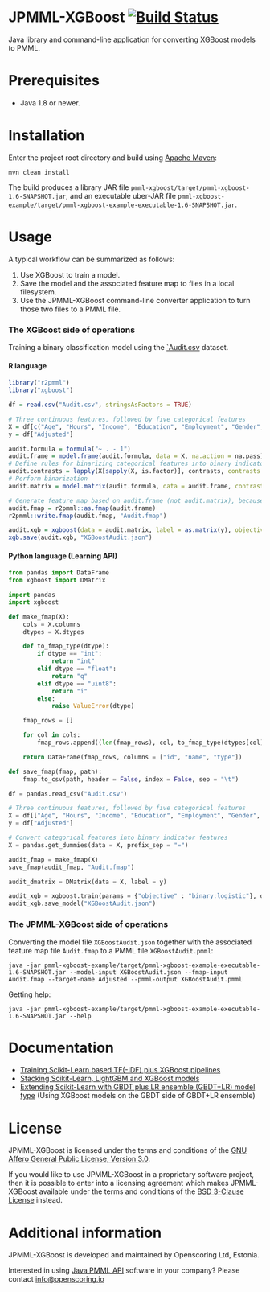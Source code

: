 JPMML-XGBoost [![Build Status](https://github.com/jpmml/jpmml-xgboost/workflows/maven/badge.svg)](https://github.com/jpmml/jpmml-xgboost/actions?query=workflow%3A%22maven%22)
=============

Java library and command-line application for converting [XGBoost](https://github.com/dmlc/xgboost) models to PMML.

# Prerequisites #

* Java 1.8 or newer.

# Installation #

Enter the project root directory and build using [Apache Maven](https://maven.apache.org/):
```
mvn clean install
```

The build produces a library JAR file `pmml-xgboost/target/pmml-xgboost-1.6-SNAPSHOT.jar`, and an executable uber-JAR file `pmml-xgboost-example/target/pmml-xgboost-example-executable-1.6-SNAPSHOT.jar`.

# Usage #

A typical workflow can be summarized as follows:

1. Use XGBoost to train a model.
2. Save the model and the associated feature map to files in a local filesystem.
3. Use the JPMML-XGBoost command-line converter application to turn those two files to a PMML file.

### The XGBoost side of operations

Training a binary classification model using the [`Audit.csv](https://github.com/jpmml/jpmml-xgboost/blob/master/pmml-xgboost/src/test/resources/csv/Audit.csv) dataset.

#### R language

```R
library("r2pmml")
library("xgboost")

df = read.csv("Audit.csv", stringsAsFactors = TRUE)

# Three continuous features, followed by five categorical features
X = df[c("Age", "Hours", "Income", "Education", "Employment", "Gender", "Marital", "Occupation")]
y = df["Adjusted"]

audit.formula = formula("~ . - 1")
audit.frame = model.frame(audit.formula, data = X, na.action = na.pass)
# Define rules for binarizing categorical features into binary indicator features
audit.contrasts = lapply(X[sapply(X, is.factor)], contrasts, contrasts = FALSE)
# Perform binarization
audit.matrix = model.matrix(audit.formula, data = audit.frame, contrasts.arg = audit.contrasts)

# Generate feature map based on audit.frame (not audit.matrix), because data.frame holds richer column meta-information than matrix
audit.fmap = r2pmml::as.fmap(audit.frame)
r2pmml::write.fmap(audit.fmap, "Audit.fmap")

audit.xgb = xgboost(data = audit.matrix, label = as.matrix(y), objective = "binary:logistic", nrounds = 131)
xgb.save(audit.xgb, "XGBoostAudit.json")
```

#### Python language (Learning API)

```python
from pandas import DataFrame
from xgboost import DMatrix

import pandas
import xgboost

def make_fmap(X):
    cols = X.columns
    dtypes = X.dtypes

    def to_fmap_type(dtype):
        if dtype == "int":
            return "int"
        elif dtype == "float":
            return "q"
        elif dtype == "uint8":
            return "i"
        else:
            raise ValueError(dtype)

    fmap_rows = []

    for col in cols:
        fmap_rows.append((len(fmap_rows), col, to_fmap_type(dtypes[col])))

    return DataFrame(fmap_rows, columns = ["id", "name", "type"])

def save_fmap(fmap, path):
    fmap.to_csv(path, header = False, index = False, sep = "\t")

df = pandas.read_csv("Audit.csv")

# Three continuous features, followed by five categorical features
X = df[["Age", "Hours", "Income", "Education", "Employment", "Gender", "Marital", "Occupation"]]
y = df["Adjusted"]

# Convert categorical features into binary indicator features
X = pandas.get_dummies(data = X, prefix_sep = "=")

audit_fmap = make_fmap(X)
save_fmap(audit_fmap, "Audit.fmap")

audit_dmatrix = DMatrix(data = X, label = y)

audit_xgb = xgboost.train(params = {"objective" : "binary:logistic"}, dtrain = audit_dmatrix, num_boost_round = 131)
audit_xgb.save_model("XGBoostAudit.json")
```

### The JPMML-XGBoost side of operations

Converting the model file `XGBoostAudit.json` together with the associated feature map file `Audit.fmap` to a PMML file `XGBoostAudit.pmml`:
```
java -jar pmml-xgboost-example/target/pmml-xgboost-example-executable-1.6-SNAPSHOT.jar --model-input XGBoostAudit.json --fmap-input Audit.fmap --target-name Adjusted --pmml-output XGBoostAudit.pmml
```

Getting help:
```
java -jar pmml-xgboost-example/target/pmml-xgboost-example-executable-1.6-SNAPSHOT.jar --help
```

# Documentation #

* [Training Scikit-Learn based TF(-IDF) plus XGBoost pipelines](https://openscoring.io/blog/2021/02/27/sklearn_tf_tfidf_xgboost_pipeline/)
* [Stacking Scikit-Learn, LightGBM and XGBoost models](https://openscoring.io/blog/2020/01/02/stacking_sklearn_lightgbm_xgboost/)
* [Extending Scikit-Learn with GBDT plus LR ensemble (GBDT+LR) model type](https://openscoring.io/blog/2019/06/19/sklearn_gbdt_lr_ensemble/) (Using XGBoost models on the GBDT side of GBDT+LR ensemble)

# License #

JPMML-XGBoost is licensed under the terms and conditions of the [GNU Affero General Public License, Version 3.0](https://www.gnu.org/licenses/agpl-3.0.html).

If you would like to use JPMML-XGBoost in a proprietary software project, then it is possible to enter into a licensing agreement which makes JPMML-XGBoost available under the terms and conditions of the [BSD 3-Clause License](https://opensource.org/licenses/BSD-3-Clause) instead.

# Additional information #

JPMML-XGBoost is developed and maintained by Openscoring Ltd, Estonia.

Interested in using [Java PMML API](https://github.com/jpmml) software in your company? Please contact [info@openscoring.io](mailto:info@openscoring.io)
